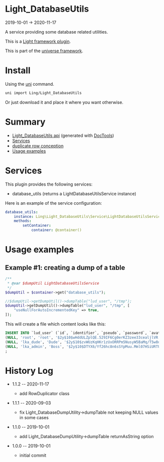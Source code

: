 Light_DatabaseUtils
===========
2019-10-01 -> 2020-11-17



A service providing some database related utilities.


This is a [Light framework plugin](https://github.com/lingtalfi/Light/blob/master/doc/pages/plugin.md).

This is part of the [universe framework](https://github.com/karayabin/universe-snapshot).


Install
==========
Using the [uni](https://github.com/lingtalfi/universe-naive-importer) command.
```bash
uni import Ling/Light_DatabaseUtils
```

Or just download it and place it where you want otherwise.






Summary
===========
- [Light_DatabaseUtils api](https://github.com/lingtalfi/Light_DatabaseUtils/blob/master/doc/api/Ling/Light_DatabaseUtils.md) (generated with [DocTools](https://github.com/lingtalfi/DocTools))
- [Services](#services)
- [duplicate row conception](https://github.com/lingtalfi/Light_DatabaseUtils/blob/master/doc/pages/duplicate-row-conception.md)
- [Usage examples](#usage-examples)




Services
=========


This plugin provides the following services:

- database_utils (returns a LightDatabaseUtilsService instance)



Here is an example of the service configuration:

```yaml
database_utils:
    instance: Ling\Light_DatabaseUtils\Service\LightDatabaseUtilsService
    methods:
        setContainer:
            container: @container()

```

Usage examples
=============

Example #1: creating a dump of a table
---------

```php
/**
 * @var $dumpUtil LightDatabaseUtilsService
 */
$dumpUtil = $container->get("database_utils");

//$dumpUtil->getDumpUtil()->dumpTable("lud_user", "/tmp");
$dumpUtil->getDumpUtil()->dumpTable("lud_user", "/tmp", [
    "useNullForAutoIncrementedKey" => true,
]);
```

This will create a file which content looks like this:

```sql 
INSERT INTO `lud_user` (`id`, `identifier`, `pseudo`, `password`, `avatar_url`, `extra`) VALUES 
(NULL, 'root', 'root', '$2y$10$wHddULZplQE.529IF6Cg0erKZ3zee33cealjlVR.PfLFSVQGQC5yG', '/plugins/Light_Kit_Admin/img/avatars/root_avatar.png', 'a:0:{}'),
(NULL, 'lka_dude', 'Dude', '$2y$10$zvWUzKqHKr1zUxORRPm5NusyW5BaMq/T5w8dEq0xjcYpCxZLlzkbW', '/plugins/Light_Kit_Admin/img/avatars/user_avatar.png', 'a:0:{}'),
(NULL, 'lka_admin', 'Boss', '$2y$10$DTYX6/Yf26hc8n6sSYpMuu.Mml07HSiURTUROdPwfVVY850pIxR/i', '/plugins/Light_Kit_Admin/img/avatars/lka_admin.png', 'a:0:{}')
;

```




History Log
=============

- 1.1.2 -- 2020-11-17

    - add RowDuplicator class
    
- 1.1.1 -- 2020-09-03

    - fix Light_DatabaseDumpUtility->dumpTable not keeping NULL values in some cases
    
- 1.1.0 -- 2019-10-01

    - add Light_DatabaseDumpUtility->dumpTable returnAsString option
    
- 1.0.0 -- 2019-10-01

    - initial commit